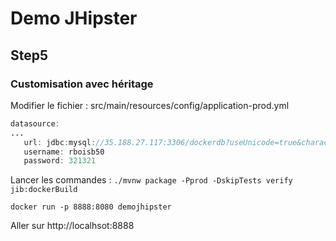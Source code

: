 # Demo JHipster

## Step5

### Customisation avec héritage

Modifier le fichier : 
src/main/resources/config/application-prod.yml


```java
datasource:
...
   url: jdbc:mysql://35.188.27.117:3306/dockerdb?useUnicode=true&characterEncoding=utf8&useSSL=false&useLegacyDatetimeCode=false
   username: rboisb50
   password: 321321

```

Lancer les commandes : 
```./mvnw package -Pprod -DskipTests verify jib:dockerBuild```


```docker run -p 8888:8080 demojhipster```

Aller sur http://localhsot:8888


